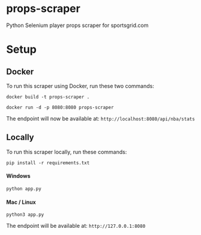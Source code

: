 ﻿# props-scraper

Python Selenium player props scraper for sportsgrid.com

# Setup

## Docker

To run this scraper using Docker, run these two commands:

```
docker build -t props-scraper .
```

```
docker run -d -p 8080:8080 props-scraper
```

The endpoint will now be available at: `http://localhost:8080/api/nba/stats`

## Locally

To run this scraper locally, run these commands:

```
pip install -r requirements.txt
```

#### Windows
```
python app.py
```

#### Mac / Linux

```
python3 app.py
```

The endpoint will be available at: `http://127.0.0.1:8080`